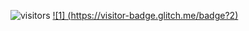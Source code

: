 ![visitors](https://visitor-badge.glitch.me/badge?page_id=MrEnoX&left_text=visitors)
[![1] (https://visitor-badge.glitch.me/badge?2)](2)


